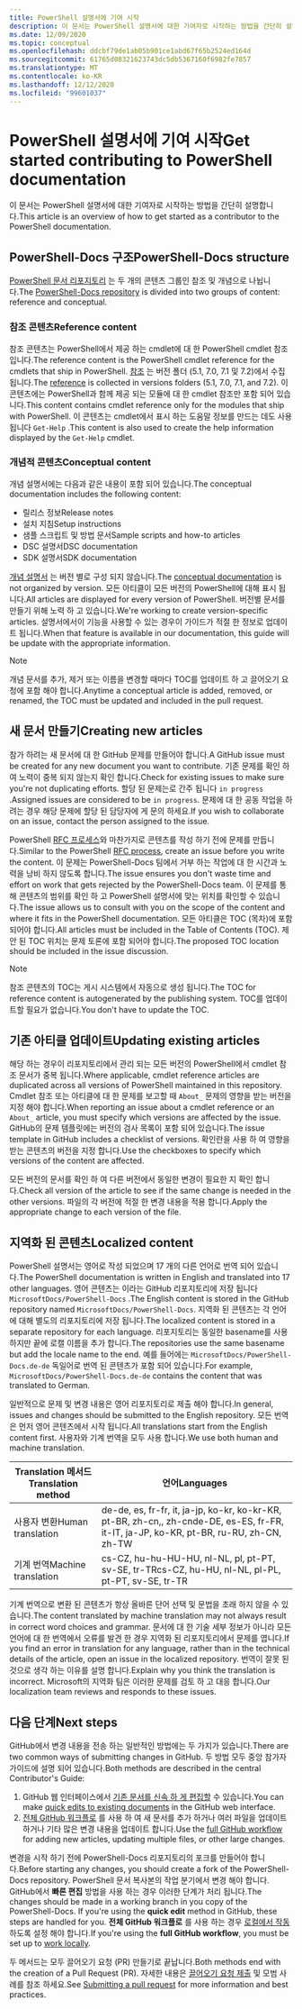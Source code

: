 ```yaml
---
title: PowerShell 설명서에 기여 시작
description: 이 문서는 PowerShell 설명서에 대한 기여자로 시작하는 방법을 간단히 설명합니다.
ms.date: 12/09/2020
ms.topic: conceptual
ms.openlocfilehash: ddcbf79de1ab05b901ce1abd67f65b2524ed164d
ms.sourcegitcommit: 61765d08321623743dc5db5367160f6982fe7857
ms.translationtype: MT
ms.contentlocale: ko-KR
ms.lasthandoff: 12/12/2020
ms.locfileid: "99601037"
---
```

# <a name="get-started-contributing-to-powershell-documentation"></a><span data-ttu-id="39449-103">PowerShell 설명서에 기여 시작</span><span class="sxs-lookup"><span data-stu-id="39449-103">Get started contributing to PowerShell documentation</span></span>

<span data-ttu-id="39449-104">이 문서는 PowerShell 설명서에 대한 기여자로 시작하는 방법을 간단히 설명합니다.</span><span class="sxs-lookup"><span data-stu-id="39449-104">This article is an overview of how to get started as a contributor to the PowerShell documentation.</span></span>

## <a name="powershell-docs-structure"></a><span data-ttu-id="39449-105">PowerShell-Docs 구조</span><span class="sxs-lookup"><span data-stu-id="39449-105">PowerShell-Docs structure</span></span>

<span data-ttu-id="39449-106">[PowerShell 문서 리포지토리][psdocs] 는 두 개의 콘텐츠 그룹인 참조 및 개념으로 나뉩니다.</span><span class="sxs-lookup"><span data-stu-id="39449-106">The [PowerShell-Docs repository][psdocs] is divided into two groups of content: reference and conceptual.</span></span>

### <a name="reference-content"></a><span data-ttu-id="39449-107">참조 콘텐츠</span><span class="sxs-lookup"><span data-stu-id="39449-107">Reference content</span></span>

<span data-ttu-id="39449-108">참조 콘텐츠는 PowerShell에서 제공 하는 cmdlet에 대 한 PowerShell cmdlet 참조입니다.</span><span class="sxs-lookup"><span data-stu-id="39449-108">The reference content is the PowerShell cmdlet reference for the cmdlets that ship in PowerShell.</span></span>
<span data-ttu-id="39449-109">[참조][ref] 는 버전 폴더 (5.1, 7.0, 7.1 및 7.2)에서 수집 됩니다.</span><span class="sxs-lookup"><span data-stu-id="39449-109">The [reference][ref] is collected in versions folders (5.1, 7.0, 7.1, and 7.2).</span></span> <span data-ttu-id="39449-110">이 콘텐츠에는 PowerShell과 함께 제공 되는 모듈에 대 한 cmdlet 참조만 포함 되어 있습니다.</span><span class="sxs-lookup"><span data-stu-id="39449-110">This content contains cmdlet reference only for the modules that ship with PowerShell.</span></span> <span data-ttu-id="39449-111">이 콘텐츠는 cmdlet에서 표시 하는 도움말 정보를 만드는 데도 사용 됩니다 `Get-Help` .</span><span class="sxs-lookup"><span data-stu-id="39449-111">This content is also used to create the help information displayed by the `Get-Help` cmdlet.</span></span>

### <a name="conceptual-content"></a><span data-ttu-id="39449-112">개념적 콘텐츠</span><span class="sxs-lookup"><span data-stu-id="39449-112">Conceptual content</span></span>

<span data-ttu-id="39449-113">개념 설명서에는 다음과 같은 내용이 포함 되어 있습니다.</span><span class="sxs-lookup"><span data-stu-id="39449-113">The conceptual documentation includes the following content:</span></span>

- <span data-ttu-id="39449-114">릴리스 정보</span><span class="sxs-lookup"><span data-stu-id="39449-114">Release notes</span></span>
- <span data-ttu-id="39449-115">설치 지침</span><span class="sxs-lookup"><span data-stu-id="39449-115">Setup instructions</span></span>
- <span data-ttu-id="39449-116">샘플 스크립트 및 방법 문서</span><span class="sxs-lookup"><span data-stu-id="39449-116">Sample scripts and how-to articles</span></span>
- <span data-ttu-id="39449-117">DSC 설명서</span><span class="sxs-lookup"><span data-stu-id="39449-117">DSC documentation</span></span>
- <span data-ttu-id="39449-118">SDK 설명서</span><span class="sxs-lookup"><span data-stu-id="39449-118">SDK documentation</span></span>

<span data-ttu-id="39449-119">[개념 설명서][conceptual] 는 버전 별로 구성 되지 않습니다.</span><span class="sxs-lookup"><span data-stu-id="39449-119">The [conceptual documentation][conceptual] is not organized by version.</span></span> <span data-ttu-id="39449-120">모든 아티클이 모든 버전의 PowerShell에 대해 표시 됩니다.</span><span class="sxs-lookup"><span data-stu-id="39449-120">All articles are displayed for every version of PowerShell.</span></span> <span data-ttu-id="39449-121">버전별 문서를 만들기 위해 노력 하 고 있습니다.</span><span class="sxs-lookup"><span data-stu-id="39449-121">We're working to create version-specific articles.</span></span> <span data-ttu-id="39449-122">설명서에서이 기능을 사용할 수 있는 경우이 가이드가 적절 한 정보로 업데이트 됩니다.</span><span class="sxs-lookup"><span data-stu-id="39449-122">When that feature is available in our documentation, this guide will be update with the appropriate information.</span></span>

> [!NOTE]
> <span data-ttu-id="39449-123">개념 문서를 추가, 제거 또는 이름을 변경할 때마다 TOC를 업데이트 하 고 끌어오기 요청에 포함 해야 합니다.</span><span class="sxs-lookup"><span data-stu-id="39449-123">Anytime a conceptual article is added, removed, or renamed, the TOC must be updated and included in the pull request.</span></span>

## <a name="creating-new-articles"></a><span data-ttu-id="39449-124">새 문서 만들기</span><span class="sxs-lookup"><span data-stu-id="39449-124">Creating new articles</span></span>

<span data-ttu-id="39449-125">참가 하려는 새 문서에 대 한 GitHub 문제를 만들어야 합니다.</span><span class="sxs-lookup"><span data-stu-id="39449-125">A GitHub issue must be created for any new document you want to contribute.</span></span> <span data-ttu-id="39449-126">기존 문제를 확인 하 여 노력이 중복 되지 않는지 확인 합니다.</span><span class="sxs-lookup"><span data-stu-id="39449-126">Check for existing issues to make sure you're not duplicating efforts.</span></span> <span data-ttu-id="39449-127">할당 된 문제는로 간주 됩니다 `in progress` .</span><span class="sxs-lookup"><span data-stu-id="39449-127">Assigned issues are considered to be `in progress`.</span></span> <span data-ttu-id="39449-128">문제에 대 한 공동 작업을 하려는 경우 해당 문제에 할당 된 담당자에 게 문의 하세요.</span><span class="sxs-lookup"><span data-stu-id="39449-128">If you wish to collaborate on an issue, contact the person assigned to the issue.</span></span>

<span data-ttu-id="39449-129">PowerShell [RFC 프로세스][rfc]와 마찬가지로 콘텐츠를 작성 하기 전에 문제를 만듭니다.</span><span class="sxs-lookup"><span data-stu-id="39449-129">Similar to the PowerShell [RFC process][rfc], create an issue before you write the content.</span></span> <span data-ttu-id="39449-130">이 문제는 PowerShell-Docs 팀에서 거부 하는 작업에 대 한 시간과 노력을 낭비 하지 않도록 합니다.</span><span class="sxs-lookup"><span data-stu-id="39449-130">The issue ensures you don't waste time and effort on work that gets rejected by the PowerShell-Docs team.</span></span> <span data-ttu-id="39449-131">이 문제를 통해 콘텐츠의 범위를 확인 하 고 PowerShell 설명서에 맞는 위치를 확인할 수 있습니다.</span><span class="sxs-lookup"><span data-stu-id="39449-131">The issue allows us to consult with you on the scope of the content and where it fits in the PowerShell documentation.</span></span> <span data-ttu-id="39449-132">모든 아티클은 TOC (목차)에 포함 되어야 합니다.</span><span class="sxs-lookup"><span data-stu-id="39449-132">All articles must be included in the Table of Contents (TOC).</span></span> <span data-ttu-id="39449-133">제안 된 TOC 위치는 문제 토론에 포함 되어야 합니다.</span><span class="sxs-lookup"><span data-stu-id="39449-133">The proposed TOC location should be included in the issue discussion.</span></span>

> [!NOTE]
> <span data-ttu-id="39449-134">참조 콘텐츠의 TOC는 게시 시스템에서 자동으로 생성 됩니다.</span><span class="sxs-lookup"><span data-stu-id="39449-134">The TOC for reference content is autogenerated by the publishing system.</span></span> <span data-ttu-id="39449-135">TOC를 업데이트할 필요가 없습니다.</span><span class="sxs-lookup"><span data-stu-id="39449-135">You don't have to update the TOC.</span></span>

## <a name="updating-existing-articles"></a><span data-ttu-id="39449-136">기존 아티클 업데이트</span><span class="sxs-lookup"><span data-stu-id="39449-136">Updating existing articles</span></span>

<span data-ttu-id="39449-137">해당 하는 경우이 리포지토리에서 관리 되는 모든 버전의 PowerShell에서 cmdlet 참조 문서가 중복 됩니다.</span><span class="sxs-lookup"><span data-stu-id="39449-137">Where applicable, cmdlet reference articles are duplicated across all versions of PowerShell maintained in this repository.</span></span> <span data-ttu-id="39449-138">Cmdlet 참조 또는 아티클에 대 한 문제를 보고할 때 `About_` 문제의 영향을 받는 버전을 지정 해야 합니다.</span><span class="sxs-lookup"><span data-stu-id="39449-138">When reporting an issue about a cmdlet reference or an `About_` article, you must specify which versions are affected by the issue.</span></span> <span data-ttu-id="39449-139">GitHub의 문제 템플릿에는 버전의 검사 목록이 포함 되어 있습니다.</span><span class="sxs-lookup"><span data-stu-id="39449-139">The issue template in GitHub includes a checklist of versions.</span></span> <span data-ttu-id="39449-140">확인란을 사용 하 여 영향을 받는 콘텐츠의 버전을 지정 합니다.</span><span class="sxs-lookup"><span data-stu-id="39449-140">Use the checkboxes to specify which versions of the content are affected.</span></span>

<span data-ttu-id="39449-141">모든 버전의 문서를 확인 하 여 다른 버전에서 동일한 변경이 필요한 지 확인 합니다.</span><span class="sxs-lookup"><span data-stu-id="39449-141">Check all version of the article to see if the same change is needed in the other versions.</span></span> <span data-ttu-id="39449-142">파일의 각 버전에 적절 한 변경 내용을 적용 합니다.</span><span class="sxs-lookup"><span data-stu-id="39449-142">Apply the appropriate change to each version of the file.</span></span>

## <a name="localized-content"></a><span data-ttu-id="39449-143">지역화 된 콘텐츠</span><span class="sxs-lookup"><span data-stu-id="39449-143">Localized content</span></span>

<span data-ttu-id="39449-144">PowerShell 설명서는 영어로 작성 되었으며 17 개의 다른 언어로 번역 되어 있습니다.</span><span class="sxs-lookup"><span data-stu-id="39449-144">The PowerShell documentation is written in English and translated into 17 other languages.</span></span> <span data-ttu-id="39449-145">영어 콘텐츠는 이라는 GitHub 리포지토리에 저장 됩니다 `MicrosoftDocs/PowerShell-Docs` .</span><span class="sxs-lookup"><span data-stu-id="39449-145">The English content is stored in the GitHub repository named `MicrosoftDocs/PowerShell-Docs`.</span></span> <span data-ttu-id="39449-146">지역화 된 콘텐츠는 각 언어에 대해 별도의 리포지토리에 저장 됩니다.</span><span class="sxs-lookup"><span data-stu-id="39449-146">The localized content is stored in a separate repository for each language.</span></span> <span data-ttu-id="39449-147">리포지토리는 동일한 basename를 사용 하지만 끝에 로캘 이름을 추가 합니다.</span><span class="sxs-lookup"><span data-stu-id="39449-147">The repositories use the same basename but add the locale name to the end.</span></span> <span data-ttu-id="39449-148">예를 들어에는 `MicrosoftDocs/PowerShell-Docs.de-de` 독일어로 번역 된 콘텐츠가 포함 되어 있습니다.</span><span class="sxs-lookup"><span data-stu-id="39449-148">For example, `MicrosoftDocs/PowerShell-Docs.de-de` contains the content that was translated to German.</span></span>

<span data-ttu-id="39449-149">일반적으로 문제 및 변경 내용은 영어 리포지토리로 제출 해야 합니다.</span><span class="sxs-lookup"><span data-stu-id="39449-149">In general, issues and changes should be submitted to the English repository.</span></span> <span data-ttu-id="39449-150">모든 번역은 먼저 영어 콘텐츠에서 시작 됩니다.</span><span class="sxs-lookup"><span data-stu-id="39449-150">All translations start from the English content first.</span></span> <span data-ttu-id="39449-151">사용자와 기계 번역을 모두 사용 합니다.</span><span class="sxs-lookup"><span data-stu-id="39449-151">We use both human and machine translation.</span></span>

| <span data-ttu-id="39449-152">Translation 메서드</span><span class="sxs-lookup"><span data-stu-id="39449-152">Translation method</span></span>  |                              <span data-ttu-id="39449-153">언어</span><span class="sxs-lookup"><span data-stu-id="39449-153">Languages</span></span>                               |
| ------------------- | -------------------------------------------------------------------- |
| <span data-ttu-id="39449-154">사용자 변환</span><span class="sxs-lookup"><span data-stu-id="39449-154">Human translation</span></span>   | <span data-ttu-id="39449-155">de-de, es, fr-fr, it, ja-jp, ko-kr, ko-kr-KR, pt-BR, zh-cn,, zh-cn</span><span class="sxs-lookup"><span data-stu-id="39449-155">de-DE, es-ES, fr-FR, it-IT, ja-JP, ko-KR, pt-BR, ru-RU, zh-CN, zh-TW</span></span> |
| <span data-ttu-id="39449-156">기계 번역</span><span class="sxs-lookup"><span data-stu-id="39449-156">Machine translation</span></span> | <span data-ttu-id="39449-157">cs-CZ, hu-hu-HU-HU, nl-NL, pl, pt-PT, sv-SE, tr-TR</span><span class="sxs-lookup"><span data-stu-id="39449-157">cs-CZ, hu-HU, nl-NL, pl-PL, pt-PT, sv-SE, tr-TR</span></span>                      |

<span data-ttu-id="39449-158">기계 번역으로 변환 된 콘텐츠가 항상 올바른 단어 선택 및 문법을 초래 하지 않을 수 있습니다.</span><span class="sxs-lookup"><span data-stu-id="39449-158">The content translated by machine translation may not always result in correct word choices and grammar.</span></span> <span data-ttu-id="39449-159">문서에 대 한 기술 세부 정보가 아니라 모든 언어에 대 한 번역에서 오류를 발견 한 경우 지역화 된 리포지토리에서 문제를 엽니다.</span><span class="sxs-lookup"><span data-stu-id="39449-159">If you find an error in translation for any language, rather than in the technical details of the article, open an issue in the localized repository.</span></span> <span data-ttu-id="39449-160">번역이 잘못 된 것으로 생각 하는 이유를 설명 합니다.</span><span class="sxs-lookup"><span data-stu-id="39449-160">Explain why you think the translation is incorrect.</span></span> <span data-ttu-id="39449-161">Microsoft의 지역화 팀은 이러한 문제를 검토 하 고 대응 합니다.</span><span class="sxs-lookup"><span data-stu-id="39449-161">Our localization team reviews and responds to these issues.</span></span>

## <a name="next-steps"></a><span data-ttu-id="39449-162">다음 단계</span><span class="sxs-lookup"><span data-stu-id="39449-162">Next steps</span></span>

<span data-ttu-id="39449-163">GitHub에서 변경 내용을 전송 하는 일반적인 방법에는 두 가지가 있습니다.</span><span class="sxs-lookup"><span data-stu-id="39449-163">There are two common ways of submitting changes in GitHub.</span></span> <span data-ttu-id="39449-164">두 방법 모두 중앙 참가자 가이드에 설명 되어 있습니다.</span><span class="sxs-lookup"><span data-stu-id="39449-164">Both methods are described in the central Contributor's Guide:</span></span>

1. <span data-ttu-id="39449-165">GitHub 웹 인터페이스에서 [기존 문서를 신속 하 게 편집할](/contribute/#quick-edits-to-existing-documents) 수 있습니다.</span><span class="sxs-lookup"><span data-stu-id="39449-165">You can make [quick edits to existing documents](/contribute/#quick-edits-to-existing-documents) in the GitHub web interface.</span></span>
1. <span data-ttu-id="39449-166">[전체 GitHub 워크플로][making-changes] 를 사용 하 여 새 문서를 추가 하거나 여러 파일을 업데이트 하거나 기타 많은 변경 내용을 업데이트 합니다.</span><span class="sxs-lookup"><span data-stu-id="39449-166">Use the [full GitHub workflow][making-changes] for adding new articles, updating multiple files, or other large changes.</span></span>

<span data-ttu-id="39449-167">변경을 시작 하기 전에 PowerShell-Docs 리포지토리의 포크를 만들어야 합니다.</span><span class="sxs-lookup"><span data-stu-id="39449-167">Before starting any changes, you should create a fork of the PowerShell-Docs repository.</span></span> <span data-ttu-id="39449-168">PowerShell 문서 복사본의 작업 분기에서 변경 해야 합니다. GitHub에서 **빠른 편집** 방법을 사용 하는 경우 이러한 단계가 처리 됩니다.</span><span class="sxs-lookup"><span data-stu-id="39449-168">The changes should be made in a working branch in you copy of the PowerShell-Docs. If you're using the **quick edit** method in GitHub, these steps are handled for you.</span></span> <span data-ttu-id="39449-169">**전체 GitHub 워크플로** 를 사용 하는 경우 [로컬에서 작동][fork]하도록 설정 해야 합니다.</span><span class="sxs-lookup"><span data-stu-id="39449-169">If you're using the **full GitHub workflow**, you must be set up to [work locally][fork].</span></span>

<span data-ttu-id="39449-170">두 메서드는 모두 끌어오기 요청 (PR) 만들기로 끝납니다.</span><span class="sxs-lookup"><span data-stu-id="39449-170">Both methods end with the creation of a Pull Request (PR).</span></span> <span data-ttu-id="39449-171">자세한 내용은 [끌어오기 요청 제출](pull-requests.md) 및 모범 사례를 참조 하세요.</span><span class="sxs-lookup"><span data-stu-id="39449-171">See [Submitting a pull request](pull-requests.md) for more information and best practices.</span></span>

<!--link refs-->
[conceptual]: https://github.com/MicrosoftDocs/PowerShell-Docs/tree/staging/reference/docs-conceptual
[fork]: /contribute/get-started-setup-local#fork-the-repository
[making-changes]: /contribute/how-to-write-workflows-major#making-your-changes
[psdocs]: https://github.com/MicrosoftDocs/PowerShell-Docs
[ref]: https://github.com/MicrosoftDocs/PowerShell-Docs/tree/staging/reference
[rfc]: https://github.com/PowerShell/powershell-rfc/blob/master/RFC0000-RFC-Process.md

